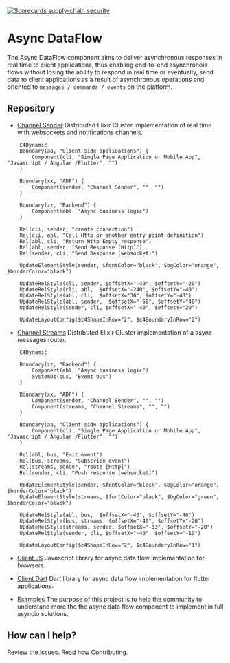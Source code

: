 [![Scorecards supply-chain security](https://github.com/bancolombia/async-dataflow/actions/workflows/scorecards-analysis.yml/badge.svg)](https://github.com/bancolombia/async-dataflow/actions/workflows/scorecards-analysis.yml)

# Async DataFlow

The Async DataFlow component aims to deliver asynchronous responses in real time to client applications, thus enabling end-to-end asynchronois flows without losing the ability to respond in real time or eventually, send data to client applications as a result of asynchronous operations and oriented to `messages / commands / events` on the platform.


## Repository

- [Channel Sender](https://github.com/bancolombia/async-dataflow/tree/master/channel-sender) Distributed Elixir Cluster implementation of real time with websockets and notifications channels.

```mermaid
    C4Dynamic
    Boundary(aa, "Client side applications") {
        Component(cli, "Single Page Application or Mobile App", "Javascript / Angular /Flutter", "")
    }

    Boundary(xx, "ADF") {
        Component(sender, "Channel Sender", "", "")
    }

    Boundary(zz, "Backend") {
        Component(abl, "Async business logic")
    }

    Rel(cli, sender, "create connection")
    Rel(cli, abl, "Call Http or another entry point definition")
    Rel(abl, cli, "Return Http Empty response")
    Rel(abl, sender, "Send Response (Http)")
    Rel(sender, cli, "Send Response (websocket)")

    UpdateElementStyle(sender, $fontColor="black", $bgColor="orange", $borderColor="black")

    UpdateRelStyle(cli, sender, $offsetX="-40", $offsetY="-20")
    UpdateRelStyle(cli, abl,  $offsetX="-240", $offsetY="-40")
    UpdateRelStyle(abl, cli,  $offsetX="30", $offsetY="-40")
    UpdateRelStyle(abl, sender,  $offsetX="-60", $offsetY="40")
    UpdateRelStyle(sender, cli, $offsetX="-40", $offsetY="20")
    
    UpdateLayoutConfig($c4ShapeInRow="2", $c4BoundaryInRow="2")
```


- [Channel Streams](https://github.com/bancolombia/async-dataflow/tree/master/channel-streams) Distributed Elixir Cluster implementation of a async messages router.

```mermaid
    C4Dynamic

    Boundary(zz, "Backend") {
        Component(abl, "Async business logic")
        SystemDb(bus, "Event bus")
    }
    
    Boundary(xx, "ADF") {
        Component(sender, "Channel Sender", "", "")
        Component(streams, "Channel Streams", "", "")
    }

    Boundary(aa, "Client side applications") {
        Component(cli, "Single Page Application or Mobile App", "Javascript / Angular /Flutter", "")
    }

    Rel(abl, bus, "Emit event")
    Rel(bus, streams, "Subscribe event")
    Rel(streams, sender, "route [Http]")
    Rel(sender, cli, "Push response [websocket]")

    UpdateElementStyle(sender, $fontColor="black", $bgColor="orange", $borderColor="black")
    UpdateElementStyle(streams, $fontColor="black", $bgColor="green", $borderColor="black")

    UpdateRelStyle(abl, bus,  $offsetX="-40", $offsetY="-40")
    UpdateRelStyle(bus, streams, $offsetX="-40", $offsetY="-20")
    UpdateRelStyle(streams, sender, $offsetX="-33", $offsetY="-20")
    UpdateRelStyle(sender, cli, $offsetX="-40", $offsetY="-10")
    
    UpdateLayoutConfig($c4ShapeInRow="2", $c4BoundaryInRow="1")
```


- [Client JS](https://github.com/bancolombia/async-dataflow/tree/master/clients/client-js) Javascript library for async data flow implementation for browsers.
- [Client Dart](https://github.com/bancolombia/async-dataflow/tree/master/clients/client-dart) Dart library for async data flow implementation for flutter applications.

- [Examples](https://github.com/bancolombia/async-dataflow/tree/master/examples)
  The purpose of this project is to help the community to understand more the the async data flow component to implement in full asyncio solutions.

## How can I help?

Review the [issues](https://github.com/bancolombia/async-dataflow/issues). Read [how Contributing](https://github.com/bancolombia/async-dataflow/wiki/Contributing).
